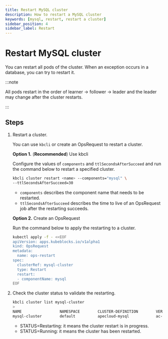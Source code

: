 ```yaml
---
title: Restart MySQL cluster
description: How to restart a MySQL cluster
keywords: [mysql, restart, restart a cluster]
sidebar_position: 4
sidebar_label: Restart
---
```


# Restart MySQL cluster

You can restart all pods of the cluster. When an exception occurs in a database, you can try to restart it.

:::note

All pods restart in the order of learner -> follower -> leader and the leader may change after the cluster restarts.

:::

## Steps

1. Restart a cluster.

   You can use `kbcli` or create an OpsRequest to restart a cluster.
  
   **Option 1.** (**Recommended**) Use kbcli

   Configure the values of `components` and `ttlSecondsAfterSucceed` and run the command below to restart a specified cluster.

   ```bash
   kbcli cluster restart <name> --components="mysql" \
   --ttlSecondsAfterSucceed=30
   ```

   - `components` describes the component name that needs to be restarted.
   - `ttlSecondsAfterSucceed` describes the time to live of an OpsRequest job after the restarting succeeds.

   **Option 2.** Create an OpsRequest

   Run the command below to apply the restarting to a cluster.

   ```bash
   kubectl apply -f - <<EOF
   apiVersion: apps.kubeblocks.io/v1alpha1
   kind: OpsRequest
   metadata:
     name: ops-restart
   spec:
     clusterRef: mysql-cluster
     type: Restart 
     restart:
     - componentName: mysql
   EOF
   ```

2. Check the cluster status to validate the restarting.

   ```bash
   kbcli cluster list mysql-cluster
   >
   NAME                 NAMESPACE        CLUSTER-DEFINITION        VERSION                TERMINATION-POLICY        STATUS         CREATED-TIME
   mysql-cluster        default          apecloud-mysql            ac-mysql-8.0.30        Delete                    Running        Jan 29,2023 14:29 UTC+0800
   ```

   - STATUS=Restarting: it means the cluster restart is in progress.
   - STATUS=Running: it means the cluster has been restarted.
